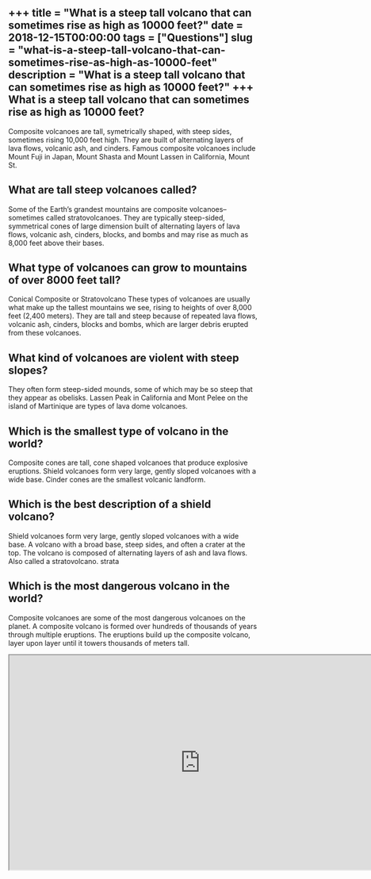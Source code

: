 +++
title = "What is a steep tall volcano that can sometimes rise as high as 10000 feet?"
date = 2018-12-15T00:00:00
tags = ["Questions"]
slug = "what-is-a-steep-tall-volcano-that-can-sometimes-rise-as-high-as-10000-feet"
description = "What is a steep tall volcano that can sometimes rise as high as 10000 feet?"
+++
What is a steep tall volcano that can sometimes rise as high as 10000 feet?
---------------------------------------------------------------------------

Composite volcanoes are tall, symetrically shaped, with steep sides, sometimes rising 10,000 feet high. They are built of alternating layers of lava flows, volcanic ash, and cinders. Famous composite volcanoes include Mount Fuji in Japan, Mount Shasta and Mount Lassen in California, Mount St.

What are tall steep volcanoes called?
-------------------------------------

Some of the Earth’s grandest mountains are composite volcanoes–sometimes called stratovolcanoes. They are typically steep-sided, symmetrical cones of large dimension built of alternating layers of lava flows, volcanic ash, cinders, blocks, and bombs and may rise as much as 8,000 feet above their bases.

What type of volcanoes can grow to mountains of over 8000 feet tall?
--------------------------------------------------------------------

Conical Composite or Stratovolcano These types of volcanoes are usually what make up the tallest mountains we see, rising to heights of over 8,000 feet (2,400 meters). They are tall and steep because of repeated lava flows, volcanic ash, cinders, blocks and bombs, which are larger debris erupted from these volcanoes.

What kind of volcanoes are violent with steep slopes?
-----------------------------------------------------

They often form steep-sided mounds, some of which may be so steep that they appear as obelisks. Lassen Peak in California and Mont Pelee on the island of Martinique are types of lava dome volcanoes.

Which is the smallest type of volcano in the world?
---------------------------------------------------

 Composite cones are tall, cone shaped volcanoes that produce explosive eruptions. Shield volcanoes form very large, gently sloped volcanoes with a wide base. Cinder cones are the smallest volcanic landform.

Which is the best description of a shield volcano?
--------------------------------------------------

Shield volcanoes form very large, gently sloped volcanoes with a wide base. A volcano with a broad base, steep sides, and often a crater at the top. The volcano is composed of alternating layers of ash and lava flows. Also called a stratovolcano. strata

Which is the most dangerous volcano in the world?
-------------------------------------------------

Composite volcanoes are some of the most dangerous volcanoes on the planet. A composite volcano is formed over hundreds of thousands of years through multiple eruptions. The eruptions build up the composite volcano, layer upon layer until it towers thousands of meters tall.

<iframe allow="accelerometer; autoplay; clipboard-write; encrypted-media; gyroscope; picture-in-picture" allowfullscreen="" class="__youtube_prefs__  epyt-is-override  no-lazyload" data-no-lazy="1" data-origheight="433" data-origwidth="770" data-skipgform_ajax_framebjll="" height="433" id="_ytid_35956" loading="lazy" src="https://www.youtube.com/embed/3Jxeh-yAXek?enablejsapi=1&autoplay=0&cc_load_policy=0&cc_lang_pref=&iv_load_policy=1&loop=0&modestbranding=0&rel=1&fs=1&playsinline=0&autohide=2&theme=dark&color=red&controls=1&" title="YouTube player" width="770"></iframe>